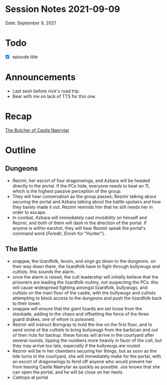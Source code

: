 # Session Notes 2021-09-09

Date: September 9, 2021

# Todo

- [x]  episode title

# Announcements

- Last sesh before nick's road trip.
- Bear with me on lack of TTS for this one.

# Recap

[The Butcher of Castle Naerytar](../../logbook/The%20Butcher%20of%20Castle%20Naerytar.md) 

# Outline

## Dungeons

- Rezmir, her escort of four dragonwings, and Azbara will be headed directly to the portal. If the PCs hide, everyone needs to beat an 11, which is the highest passive perception of the group.
- They will hear conversation as the group passes; Rezmir talking about securing the portal and Azbara talking about the battle upstairs and how they barely made it out. Rezmir reminds him that he still needs her in order to escape.
- In combat, Azbara will immediately cast *invisibility* on himself and Rezmir, and both of them will dash in the direction of the portal. If anyone is within earshot, they will hear Rezmir speak the portal's command word (*Feredir*, Elvish for "Hunter").

## The Battle

- snapjaw, the lizardfolk, leosin, and sirge go down to the dungeons. on their way down there, the lizardfolk have to fight through bullywugs and cultists. this sounds the alarm.
- once the alarm is raised, the cult leadership will initially believe that the prisoners are leading the lizardfolk mutiny, not suspecting the PCs. this will cause widespread fighting amongst lizardfolk, bullywugs, and cultists on the main floor of the castle, with the bullywugs and cultists attempting to block access to the dungeons and push the lizardfolk back to their tower.
- snapjaw will ensure that the giant lizards are set loose from the stockade, adding to the chaos and offsetting the force of the three guard drakes, one of whom is poisoned.
- Rezmir will instruct Borngray to hold the line on the first floor, and to send some of the cultists to bring bullywugs from the barbican and out of their huts for backup. these forces will arrive in the courtyard after several rounds, tipping the numbers more heavily in favor of the cult, but they may arrive too late, especially if the bullywugs are routed.
- Rezmir will be in her chambers securing her things, but as soon as the tide turns in the courtyard, she will immediately make for the portal, with an escort of dragonwings to fend off anyone who would prevent her from leaving Castle Naerytar as quickly as possible. Jos knows that she can open the portal, and he will be close on her heels.
- Caltrops at portal